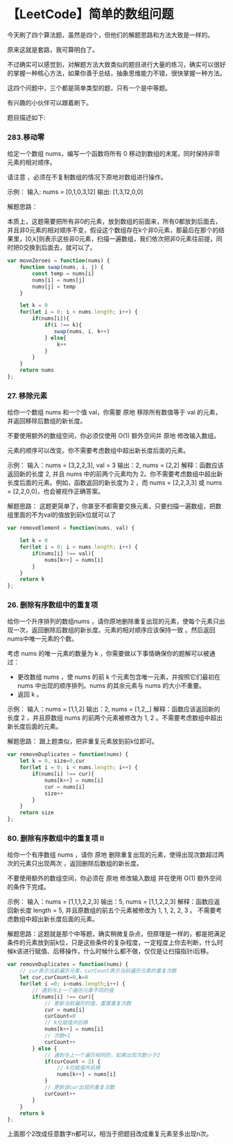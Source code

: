 # 【LeetCode】简单的数组问题

今天刷了四个算法题，虽然是四个，但他们的解题思路和方法大致是一样的。

原来这就是套路，我可算明白了。

不过确实可以感觉到，对解题方法大致类似的题目进行大量的练习，确实可以很好的掌握一种核心方法，如果你善于总结，抽象思维能力不错，很快掌握一种方法。

这四个问题中，三个都是简单类型的题，只有一个是中等题。

有兴趣的小伙伴可以跟着刷下。

题目描述如下:

### 283.移动零
给定一个数组 nums，编写一个函数将所有 0 移动到数组的末尾，同时保持非零元素的相对顺序。

请注意 ，必须在不复制数组的情况下原地对数组进行操作。

示例：
输入: nums = [0,1,0,3,12]
输出: [1,3,12,0,0]

解题思路：

本质上，这题需要把所有非0的元素，放到数组的前面来，所有0都放到后面去，并且非0元素的相对顺序不变，假设这个数组存在k个非0元素，那最后在那个的结果里，[0,k]则表示这些非0元素，扫描一遍数组，我们依次把非0元素往前提，同时把0交换到后面去，就可以了。

```js
var moveZeroes = function(nums) {
    function swap(nums, i, j) {
        const temp = nums[i]
        nums[i] = nums[j]
        nums[j] = temp
    }

    let k = 0
    for(let i = 0; i < nums.length; i++) {
        if(nums[i]){
            if(i !== k){
               swap(nums, i, k++)
            } else{
                k++
            }
        }
    }
    return nums
};
```

### 27. 移除元素

给你一个数组 nums 和一个值 val，你需要 原地 移除所有数值等于 val 的元素，并返回移除后数组的新长度。

不要使用额外的数组空间，你必须仅使用 O(1) 额外空间并 原地 修改输入数组。

元素的顺序可以改变。你不需要考虑数组中超出新长度后面的元素。

示例：
输入：nums = [3,2,2,3], val = 3
输出：2, nums = [2,2]
解释：函数应该返回新的长度 2, 并且 nums 中的前两个元素均为 2。你不需要考虑数组中超出新长度后面的元素。例如，函数返回的新长度为 2 ，而 nums = [2,2,3,3] 或 nums = [2,2,0,0]，也会被视作正确答案。

解题思路：
这题更简单了，你甚至不都需要交换元素，只要扫描一遍数组，把数组里面的不为val的值放到前k位就可以了

```js
var removeElement = function(nums, val) {

    let k = 0
    for(let i = 0; i < nums.length; i++) {
        if(nums[i] !== val){
            nums[k++] = nums[i]
        }
    }
    return k
};
```

### 26. 删除有序数组中的重复项

给你一个升序排列的数组nums ，请你原地删除重复出现的元素，使每个元素只出现一次，返回删除后数组的新长度。元素的相对顺序应该保持一致 。然后返回nums中唯一元素的个数。

考虑 nums 的唯一元素的数量为 k ，你需要做以下事情确保你的题解可以被通过：

* 更改数组 nums ，使 nums 的前 k 个元素包含唯一元素，并按照它们最初在 nums 中出现的顺序排列。nums 的其余元素与 nums 的大小不重要。
* 返回 k 。

示例：
输入：nums = [1,1,2]
输出：2, nums = [1,2,_]
解释：函数应该返回新的长度 2 ，并且原数组 nums 的前两个元素被修改为 1, 2 。不需要考虑数组中超出新长度后面的元素。

解题思路：
跟上题类似，把非重复元素放到前k位即可。

```js
var removeDuplicates = function(nums) {
    let k = 0, size=0,cur
    for(let i = 0; i < nums.length; i++) {
        if(nums[i] !== cur){
            nums[k++] = nums[i]
            cur = nums[i]
            size++
        }
    }
    return size
};
```

### 80. 删除有序数组中的重复项 II

给你一个有序数组 nums ，请你 原地 删除重复出现的元素，使得出现次数超过两次的元素只出现两次 ，返回删除后数组的新长度。

不要使用额外的数组空间，你必须在 原地 修改输入数组 并在使用 O(1) 额外空间的条件下完成。

示例：
输入：nums = [1,1,1,2,2,3]
输出：5, nums = [1,1,2,2,3]
解释：函数应返回新长度 length = 5, 并且原数组的前五个元素被修改为 1, 1, 2, 2, 3 。 不需要考虑数组中超出新长度后面的元素。

解题思路：这题就是那个中等题，确实稍微复杂点，但原理是一样的，都是把满足条件的元素放到前k位，只是这些条件的复杂程度，一定程度上你去判断，什么时候k该进行赋值、后移操作，什么时候什么都不做，仅仅是让扫描指针i后移。

```js
var removeDuplicates = function(nums) {
    // cur表示当前遍历元素，curCount表示当前遍历元素的重复次数
    let cur,curCount=0,k=0
    for(let i =0; i<nums.length;i++) {
        // 遇到与上一个遍历元素不同的值
        if(nums[i] !== cur){
            // 更新当前遍历的值，重置重复次数
            cur = nums[i]
            curCount=0
            // k位赋值并后移
            nums[k++] = nums[i]
            // 次数+1
            curCount++
        } else {
            // 遇到与上一个遍历相同的，如果出现次数小于2
            if(curCount < 2) {
                // k位赋值并后移
                nums[k++] = nums[i]
            }
            // 更新该cur出现的重复次数
            curCount++
        }
    }
    return k
};
```

上面那个2改成任意数字n都可以，相当于把题目改成重复元素至多出现n次。

